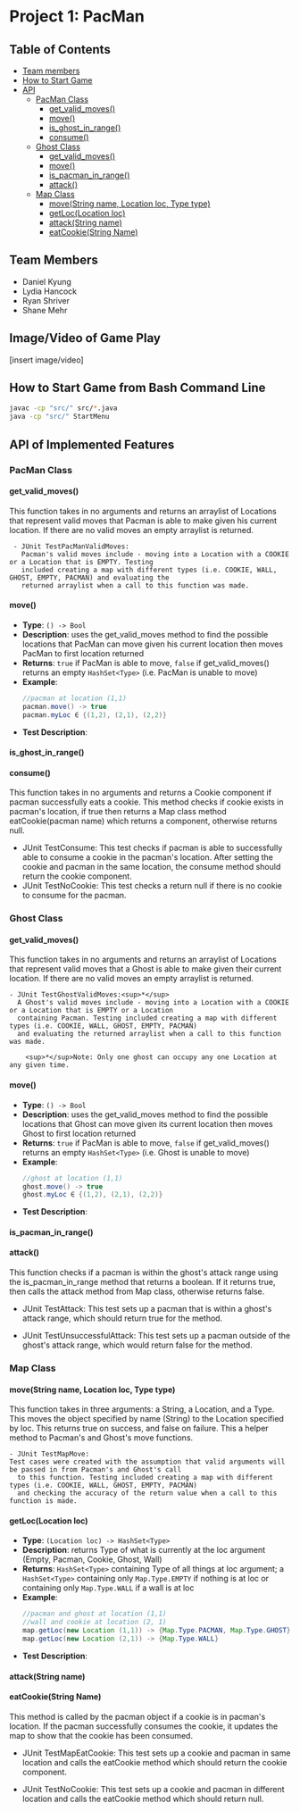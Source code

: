 # Project 1: PacMan

## Table of Contents
- [Team members](#team-members)
- [How to Start Game](#how-to-start-game-from-bash-command-line)
- [API](#api-of-implemented-features)
   * [PacMan Class](#pacman-class) 
      + [get_valid_moves()](#get_valid_moves)
      + [move()](#move)
      + [is_ghost_in_range()](#is_ghost_in_range)
      + [consume()](#consume)
   * [Ghost Class](#ghost-class)
      + [get_valid_moves()](#get_valid_moves-1)
      + [move()](#move-1)
      + [is_pacman_in_range()](#is_pacman_in_range)
      + [attack()](#attack)
   * [Map Class](#map-class)
      <!-- Map code links do not work -->
      + [move(String name, Location loc, Type type)](move%28String-name,-Location-loc,-Type-type%29)
      + [getLoc(Location loc)](getLoc%28Location-loc%29)
      + [attack(String name)](attack%28String-name%29)
      + [eatCookie(String Name)](eatCookie%28String-Name%29)

## Team Members
* Daniel Kyung
* Lydia Hancock
* Ryan Shriver
* Shane Mehr

## Image/Video of Game Play

[insert image/video]

## How to Start Game from Bash Command Line

```bash
javac -cp "src/" src/*.java
java -cp "src/" StartMenu
```

## API of Implemented Features

### PacMan Class

<!-- TEMPLTE FOR CODE DESCRIPTIONS
- **Type**: `(Location loc) -> HashSet<Type>`
- **Description**: 
- **Returns**: 
- **Example**:
  ```java
  //pacman and ghost at location (1,1)
  map.getLoc(new Location (1,1)) -> {Map.Type.PACMAN, Map.Type.GHOST}
  ```
- **Test Description**:
-->

#### get_valid_moves()
This function takes in no arguments and returns an arraylist of Locations that represent valid moves that Pacman is 
   able to make given his current location. If there are no valid moves an empty arraylist is returned.

     - JUnit TestPacManValidMoves:  
       Pacman's valid moves include - moving into a Location with a COOKIE or a Location that is EMPTY. Testing 
       included creating a map with different types (i.e. COOKIE, WALL, GHOST, EMPTY, PACMAN) and evaluating the 
       returned arraylist when a call to this function was made. 

#### move()
- **Type**: `() -> Bool`
- **Description**: uses the get_valid_moves method to find the possible locations that PacMan can move given his current location then moves PacMan to first location returned
- **Returns**: `true` if PacMan is able to move, `false` if get_valid_moves() returns an empty `HashSet<Type>` (i.e. PacMan is unable to move)
- **Example**:
  ```java
  //pacman at location (1,1)
  pacman.move() -> true
  pacman.myLoc ∈ {(1,2), (2,1), (2,2)}
  ```
- **Test Description**:
  
#### is_ghost_in_range()


#### consume()
This function takes in no arguments and returns a Cookie component if pacman successfully eats a cookie. This method checks if cookie exists in pacman's             location, if true then returns a Map class method eatCookie(pacman name) which returns a component, otherwise returns null. 
   
   - JUnit TestConsume:
     This test checks if pacman is able to successfully able to consume a cookie in the pacman's location. After setting the cookie and pacman in the same location, the consume method should return the cookie component. 
   - JUnit TestNoCookie: 
      This test checks a return null if there is no cookie to consume for the pacman. 

### Ghost Class
#### get_valid_moves()
This function takes in no arguments and returns an arraylist of Locations that represent valid moves that a Ghost is
   able to make given their current location. If there are no valid moves an empty arraylist is returned.

    - JUnit TestGhostValidMoves:<sup>*</sup>  
      A Ghost's valid moves include - moving into a Location with a COOKIE or a Location that is EMPTY or a Location
      containing Pacman. Testing included creating a map with different types (i.e. COOKIE, WALL, GHOST, EMPTY, PACMAN) 
      and evaluating the returned arraylist when a call to this function was made.  

        <sup>*</sup>Note: Only one ghost can occupy any one Location at any given time. 

#### move()
- **Type**: `() -> Bool`
- **Description**: uses the get_valid_moves method to find the possible locations that Ghost can move given its current location then moves Ghost to first location returned
- **Returns**: `true` if PacMan is able to move, `false` if get_valid_moves() returns an empty `HashSet<Type>` (i.e. Ghost is unable to move)
- **Example**:
  ```java
  //ghost at location (1,1)
  ghost.move() -> true
  ghost.myLoc ∈ {(1,2), (2,1), (2,2)}
  ```
- **Test Description**:

#### is_pacman_in_range()


#### attack()
This function checks if a pacman is within the ghost's attack range using the is_pacman_in_range method that returns a boolean. If it returns true, then calls the attack method
from Map class, otherwise returns false. 

   - JUnit TestAttack: 
      This test sets up a pacman that is within a ghost's attack range,  which should return true for the method. 
   
   - JUnit TestUnsuccessfulAttack: 
      This test sets up a pacman outside of the ghost's attack range, which would return false for the method. 
      

### Map Class
#### move(String name, Location loc, Type type)  
This function takes in three arguments: a String, a Location, and a Type. This moves the object specified by name (String) 
   to the Location specified by loc. This returns true on success, and false on failure. This a helper method to Pacman's 
   and Ghost's move functions. 

    - JUnit TestMapMove:  
    Test cases were created with the assumption that valid arguments will be passed in from Pacman's and Ghost's call 
      to this function. Testing included creating a map with different types (i.e. COOKIE, WALL, GHOST, EMPTY, PACMAN)
      and checking the accuracy of the return value when a call to this function is made.   


#### getLoc(Location loc)
- **Type**: `(Location loc) -> HashSet<Type>`
- **Description**: returns Type of what is currently at the loc argument (Empty, Pacman, Cookie, Ghost, Wall)
- **Returns**: `HashSet<Type>` containing Type of all things at loc argument; a `HashSet<Type>` containing only `Map.Type.EMPTY` if nothing is at loc or containing only `Map.Type.WALL` if a wall is at loc
- **Example**:
  ```java
  //pacman and ghost at location (1,1)
  //wall and cookie at location (2, 1)
  map.getLoc(new Location (1,1)) -> {Map.Type.PACMAN, Map.Type.GHOST}
  map.getLoc(new Location (2,1)) -> {Map.Type.WALL}
  ```
- **Test Description**:

#### attack(String name)


#### eatCookie(String Name)
This method is called by the pacman object if a cookie is in pacman's location. If the pacman successfully consumes the cookie, it updates the map to show that the cookie has been consumed. 

   - JUnit TestMapEatCookie:
      This test sets up a cookie and pacman in same location and calls the eatCookie method which should return the cookie component. 
      
   - JUnit TestNoCookie: 
      This test sets up a cookie and pacman in different location and calls the eatCookie method which should return null. 

